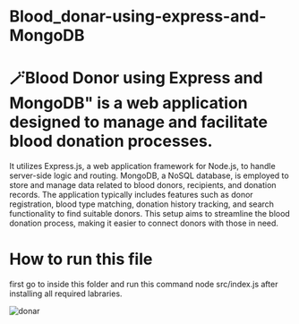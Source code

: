 # Blood_donar-using-express-and-MongoDB
# 🪄Blood Donor using Express and MongoDB" is a web application designed to manage and facilitate blood donation processes. 
It utilizes Express.js, a web application framework for Node.js, to handle server-side logic and routing. MongoDB, a NoSQL database, is employed to store and manage data related to blood donors, recipients, and donation records. The application typically includes features such as donor registration, blood type matching, donation history tracking, and search functionality to find suitable donors. This setup aims to streamline the blood donation process, making it easier to connect donors with those in need.
# How to run this file
first go to inside this folder and run this command node src/index.js after installing all required labraries.

![donar](https://github.com/user-attachments/assets/b718aebe-07bd-402d-990b-112d62236db4)


